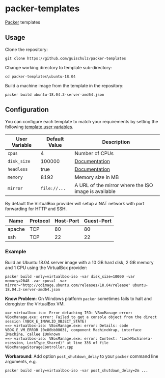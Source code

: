 # packer-templates

[Packer](https://www.packer.io/) templates

## Usage

Clone the repository:

    git clone https://github.com/guischulz/packer-templates

Change working directory to template sub-directory:

    cd packer-templates\ubuntu-18.04

Build a machine image from the template in the repository:

    packer build ubuntu-18.04.3-server-amd64.json

## Configuration

You can configure each template to match your requirements by setting the following [template user variables](https://packer.io/docs/templates/user-variables.html).

 User Variable       | Default Value | Description
---------------------|---------------|-------------------------------------------------------------------------------
 `cpus`              | 4             | Number of CPUs
 `disk_size`         | 100000        | [Documentation](https://packer.io/docs/builders/virtualbox-iso.html#disk_size)
 `headless`          | true          | [Documentation](https://packer.io/docs/builders/virtualbox-iso.html#headless)
 `memory`            | 8192          | Memory size in MB
 `mirror`            | `file://...`  | A URL of the mirror where the ISO image is available

By default the VirtualBox provider will setup a NAT network with port forwarding for HTTP and SSH.

Name   | Protocol | Host-Port | Guest-Port
-------|----------|-----------|-----------
apache | TCP      | 80        | 80
ssh    | TCP      | 22        | 22

### Example

Build an Ubuntu 18.04 server image with a 10 GB hard disk, 2 GB memory and 1 CPU using the VirtualBox provider:

    packer build -only=virtualbox-iso -var disk_size=10000 -var memory=2048 -var cpus=1 -var mirror="http://cdimage.ubuntu.com/releases/18.04/release" ubuntu-18.04.3-server-amd64.json

**Know Problem**: On Windows platform `packer` sometimes fails to halt and deregister the VirtualBox VM.

    ==> virtualbox-iso: Error detaching ISO: VBoxManage error: VBoxManage.exe: error: Failed to get a console object from the direct session (VBOX_E_INVALID_OBJECT_STATE)
    ==> virtualbox-iso: VBoxManage.exe: error: Details: code VBOX_E_VM_ERROR (0x80bb0003), component MachineWrap, interface IMachine, callee IUnknown
    ==> virtualbox-iso: VBoxManage.exe: error: Context: "LockMachine(a->session, LockType_Shared)" at line 336 of file VBoxManageStorageController.cpp

**Workaround**: Add option `post_shutdown_delay` to your `packer` command line arguments, e.g.

    packer build -only=virtualbox-iso -var post_shutdown_delay=2m ...
